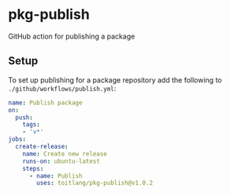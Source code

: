 # pkg-publish
GitHub action for publishing a package

## Setup
To set up publishing for a package repository add the following to `./github/workflows/publish.yml`:
```yml
name: Publish package
on:
  push:
    tags:
    - 'v*'
jobs:
  create-release:
    name: Create new release
    runs-on: ubuntu-latest
    steps:
      - name: Publish
        uses: toitlang/pkg-publish@v1.0.2
```
